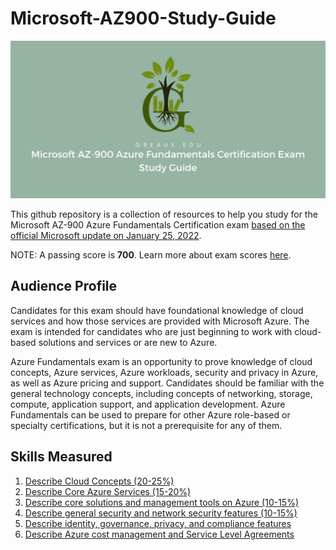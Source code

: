 # Microsoft-AZ900-Study-Guide

![AZ-900 Banner Image](/IMG/Repo-Banner.png)

This github repository is a collection of resources to help you study for the Microsoft AZ-900 Azure Fundamentals Certification exam [based on the official Microsoft update on January 25, 2022](https://query.prod.cms.rt.microsoft.com/cms/api/am/binary/RE3VwUY).

NOTE: A passing score is **700**. Learn more about exam scores [here](https://docs.microsoft.com/en-us/learn/certifications/exam-scoring-reports#scores-needed-to-pass-exams).

## Audience Profile
Candidates for this exam should have foundational knowledge of cloud services and how those services are provided with Microsoft Azure. The exam is intended for candidates who are just beginning to work with cloud-based solutions and services or are new to Azure.

Azure Fundamentals exam is an opportunity to prove knowledge of cloud concepts, Azure services, Azure workloads, security and privacy in Azure, as well as Azure pricing and support. Candidates should be familiar with the general technology concepts, including concepts of networking, storage, compute, application support, and application development. Azure Fundamentals can be used to prepare for other Azure role-based or specialty certifications, but it is not a prerequisite for any of them.

## Skills Measured
1. [Describe Cloud Concepts (20-25%)](/1-Cloud-Concepts\sec1.md)
2. [Describe Core Azure Services (15-20%)](/2-Azure-Services\sec2.md)
3. [Describe core solutions and management tools on Azure (10-15%)](/3-Core-Solutions\sec3.md)
4. [Describe general security and network security features (10-15%)](/4-General-Security\sec4.md)
5. [Describe identity, governance, privacy, and compliance features](/5-Identity-Governance\sec5.md)
6. [Describe Azure cost management and Service Level Agreements](/6-Cost-Management\sec6.md)